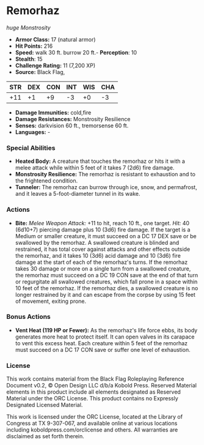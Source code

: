 # Remorhaz

*huge* *Monstrosity*

- **Armor Class:** 17 (natural armor)
- **Hit Points:** 216 
- **Speed:** walk 30 ft. burrow 20 ft.- **Perception**: 10
- **Stealth**: 15
- **Challenge Rating:** 11 (7,200 XP)
- **Source:** Black Flag,

| STR | DEX | CON | INT | WIS | CHA |
| --- | --- | --- | --- | --- | --- |
| +11 | +1 | +9 | -3 | +0 | -3 |

- **Damage Immunities:** cold,fire
- **Damage Resistances:** Monstrosity Resilience
- **Senses:** darkvision 60 ft., tremorsense 60 ft.
- **Languages:** -

### Special Abilities

- **Heated Body:** A creature that touches the remorhaz or hits it with a melee attack while within 5 feet of it takes 7 (2d6) fire damage.
- **Monstrosity Resilience:** The remorhaz is resistant to exhaustion and to the frightened condition.
- **Tunneler:** The remorhaz can burrow through ice, snow, and permafrost, and it leaves a 5-foot-diameter tunnel in its wake.

### Actions

- **Bite:** _Melee Weapon Attack:_ +11 to hit, reach 10 ft., one target. _Hit:_ 40 (6d10+7) piercing damage plus 10 (3d6) fire damage. If the target is a Medium or smaller creature, it must succeed on a DC 17 DEX save or be swallowed by the remorhaz. A swallowed creature is blinded and restrained, it has total cover against attacks and other effects outside the remorhaz, and it takes 10 (3d6) acid damage and 10 (3d6) fire damage at the start of each of the remorhaz's turns. If the remorhaz takes 30 damage or more on a single turn from a swallowed creature, the remorhaz must succeed on a DC 19 CON save at the end of that turn or regurgitate all swallowed creatures, which fall prone in a space within 10 feet of the remorhaz. If the remorhaz dies, a swallowed creature is no longer restrained by it and can escape from the corpse by using 15 feet of movement, exiting prone.

### Bonus Actions

- **Vent Heat (119 HP or Fewer):** As the remorhaz's life force ebbs, its body generates more heat to protect itself. It can open valves in its carapace to vent this excess heat. Each creature within 5 feet of the remorhaz must succeed on a DC 17 CON save or suffer one level of exhaustion.


### License

This work contains material from the Black Flag Roleplaying Reference Document v0.2, © Open Design LLC d/b/a Kobold Press. Reserved Material elements in this product include all elements designated as Reserved Material under the ORC License. This product contains no Expressly Designated Licensed Material.

This work is licensed under the ORC License, located at the Library of Congress at TX 9-307-067, and available online at various locations including koboldpress.com/orclicense and others. All warranties are disclaimed as set forth therein.
